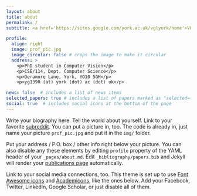 ```yaml
---
layout: about
title: about
permalink: /
subtitle: <a href='https://sites.google.com/york.ac.uk/vglyork/home'>VGL Group </a>, <a href="https://www.cs.york.ac.uk/">Department of Computer Science</a>, University of York, UK.

profile:
  align: right
  image: prof_pic.jpg
  image_circular: false # crops the image to make it circular
  address: >
    <p>PhD student in Computer Vision</p>
    <p>CSE/114, Dept. Computer Science</p>
    <p>Deramore Lane, York, YO10 5GH</p>
    <p>yg1390 (at) york (dot) ac (dot) uk</p>

news: false  # includes a list of news items
selected_papers: true # includes a list of papers marked as "selected={true}"
social: true  # includes social icons at the bottom of the page
---
```


Write your biography here. Tell the world about yourself. Link to your favorite [subreddit](http://reddit.com). You can put a picture in, too. The code is already in, just name your picture `prof_pic.jpg` and put it in the `img/` folder.

Put your address / P.O. box / other info right below your picture. You can also disable any these elements by editing `profile` property of the YAML header of your `_pages/about.md`. Edit `_bibliography/papers.bib` and Jekyll will render your [publications page](/al-folio/publications/) automatically.

Link to your social media connections, too. This theme is set up to use [Font Awesome icons](http://fortawesome.github.io/Font-Awesome/) and [Academicons](https://jpswalsh.github.io/academicons/), like the ones below. Add your Facebook, Twitter, LinkedIn, Google Scholar, or just disable all of them.
